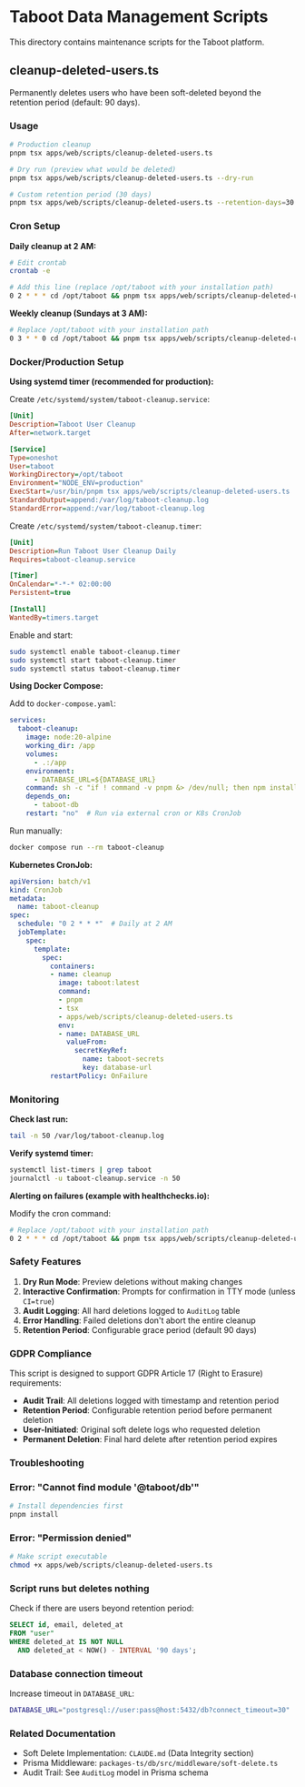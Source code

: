 # Taboot Data Management Scripts

This directory contains maintenance scripts for the Taboot platform.

## cleanup-deleted-users.ts

Permanently deletes users who have been soft-deleted beyond the retention period (default: 90 days).

### Usage

```bash
# Production cleanup
pnpm tsx apps/web/scripts/cleanup-deleted-users.ts

# Dry run (preview what would be deleted)
pnpm tsx apps/web/scripts/cleanup-deleted-users.ts --dry-run

# Custom retention period (30 days)
pnpm tsx apps/web/scripts/cleanup-deleted-users.ts --retention-days=30
```

### Cron Setup

**Daily cleanup at 2 AM:**

```bash
# Edit crontab
crontab -e

# Add this line (replace /opt/taboot with your installation path)
0 2 * * * cd /opt/taboot && pnpm tsx apps/web/scripts/cleanup-deleted-users.ts >> /var/log/taboot-cleanup.log 2>&1
```

**Weekly cleanup (Sundays at 3 AM):**

```bash
# Replace /opt/taboot with your installation path
0 3 * * 0 cd /opt/taboot && pnpm tsx apps/web/scripts/cleanup-deleted-users.ts >> /var/log/taboot-cleanup.log 2>&1
```

### Docker/Production Setup

**Using systemd timer (recommended for production):**

Create `/etc/systemd/system/taboot-cleanup.service`:

```ini
[Unit]
Description=Taboot User Cleanup
After=network.target

[Service]
Type=oneshot
User=taboot
WorkingDirectory=/opt/taboot
Environment="NODE_ENV=production"
ExecStart=/usr/bin/pnpm tsx apps/web/scripts/cleanup-deleted-users.ts
StandardOutput=append:/var/log/taboot-cleanup.log
StandardError=append:/var/log/taboot-cleanup.log
```

Create `/etc/systemd/system/taboot-cleanup.timer`:

```ini
[Unit]
Description=Run Taboot User Cleanup Daily
Requires=taboot-cleanup.service

[Timer]
OnCalendar=*-*-* 02:00:00
Persistent=true

[Install]
WantedBy=timers.target
```

Enable and start:

```bash
sudo systemctl enable taboot-cleanup.timer
sudo systemctl start taboot-cleanup.timer
sudo systemctl status taboot-cleanup.timer
```

**Using Docker Compose:**

Add to `docker-compose.yaml`:

```yaml
services:
  taboot-cleanup:
    image: node:20-alpine
    working_dir: /app
    volumes:
      - .:/app
    environment:
      - DATABASE_URL=${DATABASE_URL}
    command: sh -c "if ! command -v pnpm &> /dev/null; then npm install -g pnpm; fi && pnpm tsx apps/web/scripts/cleanup-deleted-users.ts"
    depends_on:
      - taboot-db
    restart: "no"  # Run via external cron or K8s CronJob
```

Run manually:

```bash
docker compose run --rm taboot-cleanup
```

**Kubernetes CronJob:**

```yaml
apiVersion: batch/v1
kind: CronJob
metadata:
  name: taboot-cleanup
spec:
  schedule: "0 2 * * *"  # Daily at 2 AM
  jobTemplate:
    spec:
      template:
        spec:
          containers:
          - name: cleanup
            image: taboot:latest
            command:
            - pnpm
            - tsx
            - apps/web/scripts/cleanup-deleted-users.ts
            env:
            - name: DATABASE_URL
              valueFrom:
                secretKeyRef:
                  name: taboot-secrets
                  key: database-url
          restartPolicy: OnFailure
```

### Monitoring

**Check last run:**

```bash
tail -n 50 /var/log/taboot-cleanup.log
```

**Verify systemd timer:**

```bash
systemctl list-timers | grep taboot
journalctl -u taboot-cleanup.service -n 50
```

**Alerting on failures (example with healthchecks.io):**

Modify the cron command:

```bash
# Replace /opt/taboot with your installation path
0 2 * * * cd /opt/taboot && pnpm tsx apps/web/scripts/cleanup-deleted-users.ts && curl -fsS -m 10 --retry 5 https://hc-ping.com/your-uuid-here > /dev/null
```

### Safety Features

1. **Dry Run Mode**: Preview deletions without making changes
2. **Interactive Confirmation**: Prompts for confirmation in TTY mode (unless `CI=true`)
3. **Audit Logging**: All hard deletions logged to `AuditLog` table
4. **Error Handling**: Failed deletions don't abort the entire cleanup
5. **Retention Period**: Configurable grace period (default 90 days)

### GDPR Compliance

This script is designed to support GDPR Article 17 (Right to Erasure) requirements:

- **Audit Trail**: All deletions logged with timestamp and retention period
- **Retention Period**: Configurable retention period before permanent deletion
- **User-Initiated**: Original soft delete logs who requested deletion
- **Permanent Deletion**: Final hard delete after retention period expires

### Troubleshooting

### Error: "Cannot find module '@taboot/db'"

```bash
# Install dependencies first
pnpm install
```

### Error: "Permission denied"

```bash
# Make script executable
chmod +x apps/web/scripts/cleanup-deleted-users.ts
```

### Script runs but deletes nothing

Check if there are users beyond retention period:

```sql
SELECT id, email, deleted_at
FROM "user"
WHERE deleted_at IS NOT NULL
  AND deleted_at < NOW() - INTERVAL '90 days';
```

### Database connection timeout

Increase timeout in `DATABASE_URL`:

```bash
DATABASE_URL="postgresql://user:pass@host:5432/db?connect_timeout=30"
```

### Related Documentation

- Soft Delete Implementation: `CLAUDE.md` (Data Integrity section)
- Prisma Middleware: `packages-ts/db/src/middleware/soft-delete.ts`
- Audit Trail: See `AuditLog` model in Prisma schema
